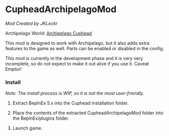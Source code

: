 # CupheadArchipelagoMod

*Mod Created by JKLeckr*

Archipelago World: [Archipelago Cuphead](https://github.com/JKLeckr/Archipelago/tree/cuphead)

This mod is designed to work with Archipelago, but it also adds extra features to the game as well. Parts can be enabled or disabled in the config.

This mod is currently in the development phase and it is very very incomplete, so do not expect to make it out alive if you use it. Caveat Emptor!

### Install
*Note: The install process is WIP, so it is not the most user-friendly.*

1. Extract BepInEx 5.x into the Cuphead installation folder.

2. Place the contents of the extracted CupheadArchipelagoMod folder into the BepInEx/plugins folder.

3. Launch game.
